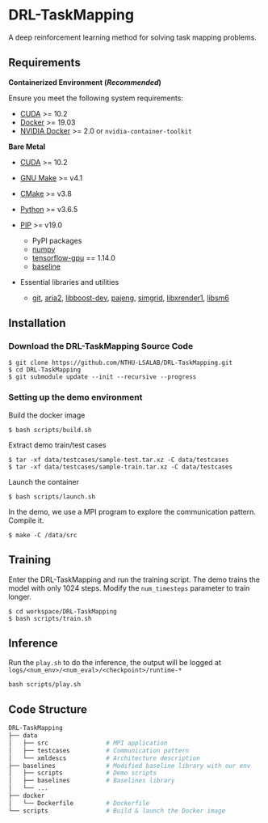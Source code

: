 # DRL-TaskMapping

A deep reinforcement learning method for solving task mapping problems.

## Requirements

**Containerized Environment (*Recommended*)**

Ensure you meet the following system requirements:

* [CUDA](https://developer.nvidia.com/cuda-toolkit) >= 10.2
* [Docker](https://docs.docker.com/install/) >= 19.03
* [NVIDIA Docker](https://github.com/NVIDIA/nvidia-docker) >= 2.0 or `nvidia-container-toolkit`

**Bare Metal**

* [CUDA](https://developer.nvidia.com/cuda-toolkit) >= 10.2
* [GNU Make](https://ftp.gnu.org/gnu/make/) >= v4.1
* [CMake](https://github.com/Kitware/CMake/releases) >= v3.8
* [Python](<https://www.python.org/downloads/>) >= v3.6.5
* [PIP](https://pypi.org/project/pip/#history) >= v19.0
  * PyPI packages
  * [numpy](https://pypi.org/project/numpy/)
  * [tensorflow-gpu](https://www.tensorflow.org/) == 1.14.0
  * [baseline](https://github.com/openai/baselines)
 
* Essential libraries and utilities
  * [git](https://git-scm.com/downloads), [aria2](https://github.com/aria2/aria2), [libboost-dev](https://www.boost.org/), [pajeng](https://github.com/schnorr/pajeng), [simgrid](https://simgrid.org/), [libxrender1](https://www.archlinux.org/packages/extra/x86_64/libxrender/), [libsm6](https://www.archlinux.org/packages/extra/x86_64/libsm/)

## Installation

### Download the DRL-TaskMapping Source Code

```
$ git clone https://github.com/NTHU-LSALAB/DRL-TaskMapping.git
$ cd DRL-TaskMapping
$ git submodule update --init --recursive --progress
```

### Setting up the demo environment

Build the docker image
```
$ bash scripts/build.sh
```

Extract demo train/test cases
```
$ tar -xf data/testcases/sample-test.tar.xz -C data/testcases
$ tar -xf data/testcases/sample-train.tar.xz -C data/testcases
```

Launch the container
```
$ bash scripts/launch.sh
```

In the demo, we use a MPI program to explore the communication pattern. Compile it.
```
$ make -C /data/src
```

## Training

Enter the DRL-TaskMapping and run the training script. The demo trains the model with only 1024 steps. 
Modify the `num_timesteps` parameter to train longer.
```
$ cd workspace/DRL-TaskMapping
$ bash scripts/train.sh
```

## Inference
Run the `play.sh` to do the inference, the output will be logged at `logs/<num_env>/<num_eval>/<checkpoint>/runtime-*`
```
bash scripts/play.sh
```

## Code Structure

```Bash
DRL-TaskMapping
├── data
│   ├── src                # MPI application 
│   ├── testcases          # Communication pattern
│   └── xmldescs           # Architecture description
├── baselines              # Modified baseline library with our env
│   ├── scripts            # Demo scripts
│   ├── baselines          # Baselines library
│   └── ...
├── docker
│   └── Dockerfile         # Dockerfile
└── scripts                # Build & launch the Docker image
```
